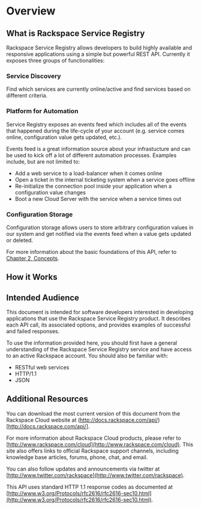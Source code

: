 # Overview

## What is Rackspace Service Registry

Rackspace Service Registry allows developers to build highly
available and responsive applications using a simple but powerful REST API.
Currently it exposes three groups of functionalities:

### Service Discovery

Find which services are currently online/active and find services based on
different criteria.

### Platform for Automation

Service Registry exposes an events feed which includes all of the events
that happened during the life-cycle of your account (e.g. service comes
online, configuration value gets updated, etc.).

Events feed is a great information source about your infrastucture and can
be used to kick off a lot of different automation processes. Examples
include, but are not limited to:

- Add a web service to a load-balancer when it comes online
- Open a ticket in the internal ticketing system when a service goes offline
- Re-initialize the connection pool inside your application when a
configuration value changes
- Boot a new Cloud Server with the service when a service times out

### Configuration Storage

Configuration storage allows users to store arbitrary configuration values
in our system and get notified via the events feed when a value gets
updated or deleted.

For more information about the basic foundations of this API, refer to
[Chapter 2, Concepts](Concepts).

## How it Works

## Intended Audience

This document is intended for software developers interested in developing
applications that use the Rackspace Service Registry product. It
describes each API call, its associated options, and provides examples of
successful and failed responses.

To use the information provided here, you should first have a general
understanding of the Rackspace Service Registry service and have access
to an active Rackspace account. You should also be familiar with:

* RESTful web services
* HTTP/1.1
* JSON

## Additional Resources

You can download the most current version of this document from the
Rackspace Cloud website at (http://docs.rackspace.com/api/)[http://docs.rackspace.com/api/].

For more information about Rackspace Cloud products, please refer to
[http://www.rackspace.com/cloud](http://www.rackspace.com/cloud). This site
also offers links to official Rackspace support channels, including
knowledge base articles, forums, phone, chat, and email.

You can also follow updates and announcements via twitter at
[http://www.twitter.com/rackspace](http://www.twitter.com/rackspace).

This API uses standard HTTP 1.1 response codes as documented at
[http://www.w3.org/Protocols/rfc2616/rfc2616-sec10.html](http://www.w3.org/Protocols/rfc2616/rfc2616-sec10.html).
